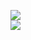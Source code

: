 [![](https://img.shields.io/badge/Made%20With-Github%20Spray-lightgrey.svg?style=for-the-badge&logo=github)](https://github.com/Annihil/github-spray#18629)  
[![](https://i.imgur.com/2DrTn0Z.gif)](https://github.com/Annihil/github-spray)
